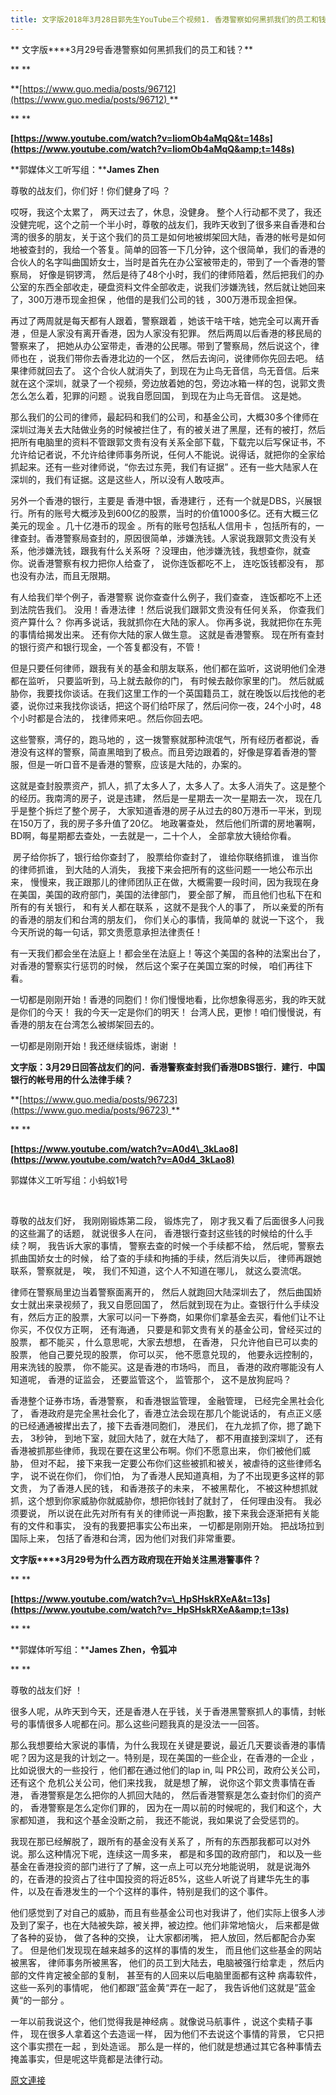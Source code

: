 ```yaml
---
title: 文字版2018年3月28日郭先生YouTube三个视频1. 香港警察如何黑抓我们的员工和钱？2. 香港警察查封我们香港DBS银行．建行．中国银行的帐号用的什么法律手续？3. 为什么西方政府现在开始关注黑港警事件？
---
```


**
文字版****3月29号香港警察如何黑抓我们的员工和钱？**

**
**


**[https://www.guo.media/posts/96712](https://www.guo.media/posts/96712) **




**
**



**[https://www.youtube.com/watch?v=liomOb4aMqQ&t=148s](https://www.youtube.com/watch?v=liomOb4aMqQ&amp;t=148s)**








**郭媒体义工听写组：****James Zhen**








尊敬的战友们，你们好！你们健身了吗 ？








哎呀，我这个太累了， 两天过去了，休息，没健身。 整个人行动都不灵了，我还没健完呢，这个之前一个半小时，尊敬的战友们，我昨天收到了很多来自香港和台湾的很多的朋友，关于这个我们的员工是如何地被绑架回大陆，香港的帐号是如何地被查封的，我给一个答复。简单的回答一下几分钟，这个很简单，我们的香港的合伙人的名字叫曲国娇女士，当时是首先在办公室被带走的，带到了一个香港的警察局， 好像是铜锣湾， 然后是待了48个小时，我们的律师陪着，然后把我们的办公室的东西全部收走，硬盘资料文件全部收走，说我们涉嫌洗钱，然后就让她回来了，300万港币现金担保 ，他借的是我们公司的钱 ，300万港币现金担保。








再过了两周就是每天都有人跟着，警察跟着 ，她该干啥干啥，她完全可以离开香港 ，但是人家没有离开香港，因为人家没有犯罪。 然后两周以后香港的移民局的警察来了， 把她从办公室带走，香港的公民哪。带到了警察局，然后说这个，律师也在 ，说我们带你去香港北边的一个区， 然后去询问，说律师你先回去吧。 结果律师就回去了。 这个合伙人就消失了，到现在为止鸟无音信，鸟无音信。后来就在这个深圳，就录了一个视频，旁边放着她的包，旁边冰箱一样的包，说郭文贵怎么怎么着，犯罪的问题 。说我自愿回国， 到现在为止鸟无音信。 这是她。








那么我们的公司的律师，最起码和我们的公司，和基金公司，大概30多个律师在深圳过海关去大陆做业务的时候被拦住了，有的被关进了黑屋，还有的被打，然后把所有电脑里的资料不管跟郭文贵有没有关系全部下载，下载完以后写保证书，不允许给记者说，不允许给律师事务所说，任何人不能说。说得话，就把你的全家给抓起来。还有一些对律师说，“你去过东莞，我们有证据” 。还有一些大陆家人在深圳的，我们有证据。这是这些人，所以没有人敢吱声。








另外一个香港的银行，主要是 香港中银，香港建行 ，还有一个就是DBS，兴展银行。所有的账号大概涉及到600亿的股票，当时的价值1000多亿。还有大概三亿美元的现金 。几十亿港币的现金 。所有的账号包括私人信用卡 ，包括所有的，一律查封。香港警察局查封的，原因很简单，涉嫌洗钱。人家说我跟郭文贵没有关系，他涉嫌洗钱，跟我有什么关系呀 ？没理由，他涉嫌洗钱，我想查你，就查你。说香港警察有权力把你人给查了， 说你连饭都吃不上， 连吃饭钱都没有， 那也没有办法，而且无限期。








有人给我们举个例子，香港警察 说你查查什么例子，我们查查， 连饭都吃不上还到法院告我们。 没用！香港法律 ！然后说我们跟郭文贵没有任何关系， 你查我们资产算什么？ 你再多说话，我就抓你在大陆的家人。 你再多说，我就把你在东莞的事情给揭发出来。 还有你大陆的家人做生意。 这就是香港警察。 现在所有查封的银行资产和银行现金，一个答复都没有，不管！








但是只要任何律师，跟我有关的基金和朋友联系，他们都在监听，这说明他们全港都在监听， 只要监听到，马上就去敲你的门， 有时候去敲你家里的门。 然后就威胁你，我要找你谈话。在我们这里工作的一个英国籍员工，就在晚饭以后找他的老婆，说你过来我找你谈话，把这个哥们给吓尿了，然后问你一夜，24个小时，48个小时都是合法的， 找律师来吧.。然后你回去吧。








这些警察，湾仔的，跑马地的 ，这一拨警察就那种流氓气，所有经历者都说，香港没有这样的警察，简直黑暗到了极点。而且旁边跟着的，好像是穿着香港的警服，但是一听口音不是香港的警察，应该是大陆的，办案的。








这就是查封股票资产，抓人，抓了太多人了，太多人了。太多人消失了。这是整个的经历。我南湾的房子，说是违建， 然后是一星期去一次一星期去一次， 现在几乎是整个拆烂了整个房子， 大家知道香港的房子从过去的80万港币一平米，到现在150万了，我的房子多升值了20亿。 地政署查处， 然后他们所谓的房地署啊，BD啊，每星期都去查处，一去就是一，二十个人， 全部拿放大镜给你看。








 房子给你拆了，银行给你查封了， 股票给你查封了， 谁给你联络抓谁， 谁当你的律师抓谁， 到大陆的人消失， 我接下来会把所有的这些问题一一地公布示出来， 慢慢来，我正跟那儿的律师团队正在做，大概需要一段时间，因为我现在身在美国，美国的政府部门，美国的法律部门， 要全部了解， 而且他们也私下在和所有的有关银行， 和有关人都在联系 ，这就不是我个人的事了， 所以亲爱的所有的香港的朋友们和台湾的朋友们， 你们关心的事情，我简单的 就说一下这个， 我今天所说的每一句话，郭文贵愿意承担法律责任！








有一天我们都会坐在法庭上！都会坐在法庭上！等这个美国的各种的法案出台了， 对香港的警察实行惩罚的时候， 然后这个案子在美国立案的时候， 咱们再往下看。








一切都是刚刚开始！香港的同胞们！你们慢慢地看，比你想象得恶劣，我的昨天就是你们的今天！ 我的今天一定是你们的明天！ 台湾人民，更惨！咱们慢慢说，有香港的朋友在台湾怎么被绑架回去的。








一切都是刚刚开始！我还继续锻炼，谢谢 ！













**文字版：****3****月****29****日回答战友们的问．香港警察查封我们香港****DBS****银行．建行．中国银行的帐号用的什么法律手续？**





**[https://www.guo.media/posts/96723](https://www.guo.media/posts/96723) **




**
**



**[https://www.youtube.com/watch?v=A0d4\_3kLao8](https://www.youtube.com/watch?v=A0d4_3kLao8)**








郭媒体义工听写组：小蚂蚁1号



                                                                            



尊敬的战友们好， 我刚刚锻炼第二段， 锻炼完了， 刚才我又看了后面很多人问我的这些漏了的话题， 就说很多人在问， 香港银行查封这些钱的时候给的什么手续？啊， 我告诉大家的事情， 警察去查的时候一个手续都不给， 然后呢，警察去抓曲国娇女士的时候， 给了查的手续和拘捕的手续，然后消失以后， 律师再跟她联系，警察就是， 唉， 我们不知道，这个人不知道在哪儿， 就这么耍流氓。



律师在警察局里边当着警察面离开的， 然后人就跑回大陆深圳去了， 然后曲国娇女士就出来录视频了，我又自愿回国了， 然后就到现在为止。查银行什么手续没有，然后方正的股票，大家可以问一下券商，如果你们拿基金去买，看他们让不让你买，不仅仅方正啊， 还有海通， 只要是和郭文贵有关的基金公司，曾经买过的股票， 都不能买 ，什么意思呢，大家去想想， 在香港， 只允许他自已可以卖的股票， 他自己要兑现的股票， 你可以买， 他不愿意兑现的， 他要永远控制的，用来洗钱的股票， 你不能买。这是香港的市场吗， 而且， 香港的政府哪能没有人知道呢， 香港的证监会， 还要监管这个， 监管那个， 这不是放狗屁吗？



香港整个证券市场，香港警察， 和香港银监管理， 金融管理， 已经完全黑社会化了， 香港政府是完全黑社会化了，香港立法会现在那几个能说话的， 有点正义感的已经通通被撵出去了，接下去香港同胞们， 港民们， 在九龙抓了你，摁了跪下去， 3秒钟， 到地下室，就回大陆了，就在大陆了， 都不用直接到深圳了， 还有香港被抓那些律师，我现在要在这里公布啊。你们不愿意出来， 你们被他们威胁， 但对不起， 接下来我一定要公布你们这些被抓和被关，被虐待的这些律师名字， 说不说在你们， 你们怕， 为了香港人民知道真相，为了不出现更多这样的郭文贵， 为了香港人民的钱， 和香港孩子的未来， 不被黑帮化， 不被这种想抓就抓，这个想到你家威胁你就威胁你，想把你钱封了就封了， 任何理由没有。 我必须要说， 所以说在此先对所有有关的律师说一声抱歉，接下来我会逐渐把有关能有的文件和事实， 没有的我要把事实公布出来， 一切都是刚刚开始。 把战场拉到国际上来， 包括了香港和台湾，因为他们对我们非常重要。













**文字版****3月29号为什么西方政府现在开始关注黑港警事件？**



**
**



**[https://www.youtube.com/watch?v=\_HpSHskRXeA&t=13s](https://www.youtube.com/watch?v=_HpSHskRXeA&amp;t=13s)**



**
**



**郭媒体听写组：****James Zhen，令狐冲**



**
**



尊敬的战友们好 ！








很多人呢，从昨天到今天，还是香港人在乎钱，关于香港黑警察抓人的事情，封帐号的事情很多人呢都在问。那么这些问题我真的是没法一一回答。








那么我想要给大家说的事情，为什么我现在关键是要说，最近几天要谈香港的事情呢？因为这是我的计划之一。特别是，现在美国的一些企业，在香港的一企业 ，比如说很大的一些投行 ，他们都在通过他们的lap in, 叫 PR公司，政府公关公司，还有这个 危机公关公司，他们来找我， 就是想了解， 说你这个郭文贵事情在香港， 香港警察是怎么把你的人抓回大陆的， 然后香港警察是怎么查封你们的资产的， 香港警察是怎么定你们罪的， 因为在一周以前的时候呢的，我们和这个，大家都知道， 我和这个基金没断之前， 我还不能说，我如果说了会受惩罚的。








我现在那已经解脱了，跟所有的基金没有关系了 ，所有的东西那我都可以对外说。那么这种情况下呢，连续这一周多来， 都是和多国的政府部门， 和以及一些基金在香港投资的部门进行了了解，这一点上可以充分地能说明， 就是说海外的，在香港的投资占了往中国投资的将近85%，这些人听说了肖建华先生的事件，以及在香港发生的一个个这样的事件，特别是我们的这个事件。








他们感觉到了对自己的威胁，而且有些基金公司也对我讲了，他们实际上很多人涉及到了案子，也在大陆被失踪，被关押，被边控。他们非常地恼火， 后来都是做了各种的妥协， 做了各种的交换， 让大家都闭嘴， 把人放回，然后都配合办案了。 但是他们发现现在越来越多的这样的事情的发生， 而且他们这些基金的网站被黑客， 律师事务所被黑客， 他们的员工到大陆去，电脑被强行给拿走 ，然后内部的文件肯定被全部的复制， 甚至有的人回来以后电脑里面都有这种 病毒软件， 这些一系列的事情呢， 他们都跟”蓝金黄“弄在一起了， 我告诉他们这就是”蓝金黄“的一部分 。








一年以前我说这个，他们觉得我是神经病 。就像说马航事件 ，说这个卖精子事件， 现在很多人拿着这个去造谣一样， 因为他们不去说这个事情的背景， 它只把这个事实攒在一起 ，到处造谣。 那么是一样的，他们就是想通过其它各种事情去掩盖事实，但是呢这毕竟都是法律行动。

[原文連接](http://littleantvoice.blogspot.com/2018/04/2018328youtube1-2-dbs3.html)